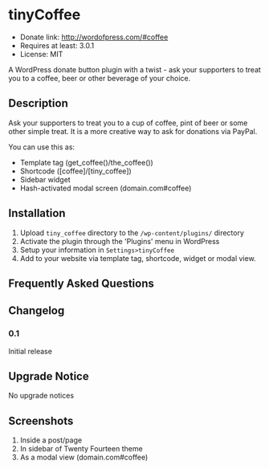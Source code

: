 # tinyCoffee
*   Donate link: http://wordofpress.com/#coffee
*   Requires at least: 3.0.1
*   License: MIT

A WordPress donate button plugin with a twist - ask your supporters to treat you to a coffee, beer or other beverage of your choice.

## Description

Ask your supporters to treat you to a cup of coffee, pint of beer or some other simple treat. It is a more creative way to ask for donations via PayPal.

You can use this as:

*   Template tag (get_coffee()/the_coffee())
*   Shortcode ([coffee]/[tiny_coffee])
*   Sidebar widget
*   Hash-activated modal screen (domain.com#coffee)

## Installation

1. Upload `tiny_coffee` directory to the `/wp-content/plugins/` directory
1. Activate the plugin through the 'Plugins' menu in WordPress
1. Setup your information in `Settings>tinyCoffee`
1. Add to your website via template tag, shortcode, widget or modal view.

## Frequently Asked Questions

## Changelog

### 0.1
Initial release

## Upgrade Notice

No upgrade notices

## Screenshots
1. Inside a post/page
2. In sidebar of Twenty Fourteen theme
3. As a modal view (domain.com#coffee)